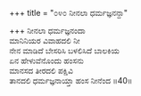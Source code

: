 +++
title = "೦೪೦ ನೀನಲಾ ಧರ್ಮಜ್ಞನನ್ದಾ"

+++
ನೀನಲಾ ಧರ್ಮಜ್ಞನಂದಾ  
ಮಾನಿನಿಯರ ವಿವಾಹದಲಿ ನೀ  
ನೇನ ಮಾಡಿದೆ ಬೇಸರಿಸಿ ಬಳಲಿಸಿದೆ ಬಾಲಕಿಯ  
ಏನ ಹೇಳುವೆನೊಂದು ಹಂಸನು  
ಮಾನಸದ ತೀರದಲಿ ಪಕ್ಷಿವಿ  
ತಾನದಲಿ ಧರ್ಮಜ್ಞನಾಯ್ತಾ ಹಂಸ ನೀನೆಂದ    ॥40॥